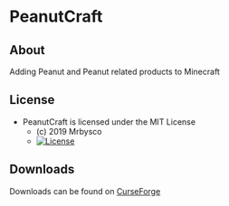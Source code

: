 # PeanutCraft #

## About ##
Adding Peanut and Peanut related products to Minecraft

## License ##
* PeanutCraft is licensed under the MIT License
  - (c) 2019 Mrbysco
  - [![License](https://img.shields.io/badge/License-MIT-red.svg?style=flat)](http://opensource.org/licenses/MIT)

## Downloads ##
Downloads can be found on [CurseForge](https://www.curseforge.com/minecraft/mc-mods/peanutcraft)

